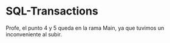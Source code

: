 # SQL-Transactions

Profe, el punto 4 y 5 queda en la rama Main, ya que tuvimos un inconveniente al subir.
